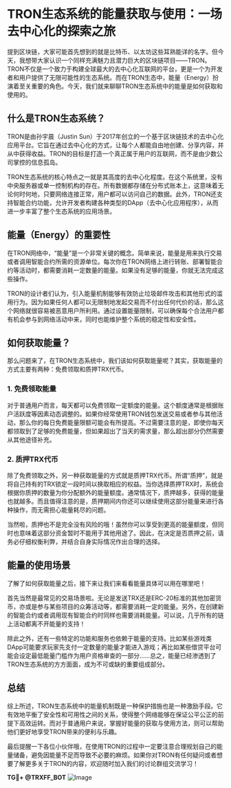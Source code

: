 # TRON生态系统的能量获取与使用：一场去中心化的探索之旅

提到区块链，大家可能首先想到的就是比特币、以太坊这些耳熟能详的名字。但今天，我想带大家认识一个同样充满魅力且潜力巨大的区块链项目——TRON。TRON不仅是一个致力于构建全球最大的去中心化互联网的平台，更是一个为开发者和用户提供了无限可能性的生态系统。而在TRON生态中，能量（Energy）扮演着至关重要的角色。今天，我们就来聊聊TRON生态系统中的能量是如何获取和使用的。

## 什么是TRON生态系统？

TRON是由孙宇晨（Justin Sun）于2017年创立的一个基于区块链技术的去中心化应用平台。它旨在通过去中心化的方式，让每个人都能自由地创建、分享内容，并从中获得收益。TRON的目标是打造一个真正属于用户的互联网，而不是由少数公司掌控的信息孤岛。

TRON生态系统的核心特点之一就是其高度的去中心化程度。在这个系统里，没有中央服务器或单一控制机构的存在。所有数据都存储在分布式账本上，这意味着无论何时何地，只要网络连接正常，用户都可以访问自己的数据。此外，TRON还支持智能合约功能，允许开发者构建各种类型的DApp（去中心化应用程序），从而进一步丰富了整个生态系统的应用场景。

## 能量（Energy）的重要性

在TRON网络中，“能量”是一个非常关键的概念。简单来说，能量是用来执行交易或者调用智能合约所需的资源单位。每次你在TRON网络上进行转账、部署智能合约等活动时，都需要消耗一定数量的能量。如果没有足够的能量，你就无法完成这些操作。

TRON的设计者们认为，引入能量机制能够有效防止垃圾邮件攻击和其他形式的滥用行为。因为如果任何人都可以无限制地发起交易而不付出任何代价的话，那么这个网络就很容易被恶意用户所利用。通过设置能量限制，可以确保每个合法用户都有机会参与到网络活动中来，同时也能维护整个系统的稳定性和安全性。

## 如何获取能量？

那么问题来了，在TRON生态系统中，我们该如何获取能量呢？其实，获取能量的方式主要有两种：免费领取和质押TRX代币。

### 1. 免费领取能量
对于普通用户而言，每天都可以免费领取一定额度的能量。这个额度通常是根据账户活跃度等因素动态调整的。如果你经常使用TRON钱包发送交易或者参与其他活动，那么你的每日免费能量限额可能会有所提高。不过需要注意的是，即使你每天都领取到了足够的免费能量，但如果超出了当天的需求量，那么超出部分仍然需要从其他途径补充。

### 2. 质押TRX代币
除了免费领取之外，另一种获取能量的方式就是质押TRX代币。所谓“质押”，就是将自己持有的TRX锁定一段时间以换取相应的权益。当你选择质押TRX时，系统会根据你质押的数量为你分配额外的能量额度。通常情况下，质押越多，获得的能量也就越多。而且值得注意的是，质押期间内你还可以继续使用这部分能量来进行各种操作，而无需担心能量耗尽的问题。

当然啦，质押也不是完全没有风险的哦！虽然你可以享受到更高的能量额度，但同时也意味着这部分资金暂时不能用于其他用途了。因此，在决定是否质押之前，请务必仔细权衡利弊，并结合自身实际情况作出合理的选择。

## 能量的使用场景

了解了如何获取能量之后，接下来让我们来看看能量具体可以用在哪里吧！

首先当然是最常见的交易场景啦。无论是发送TRX还是ERC-20标准的其他加密货币，亦或是参与某些项目的众筹活动等，都需要消耗一定的能量。另外，在创建新的智能合约或者调用现有智能合约时同样也需要消耗能量。可以说，几乎所有的链上活动都离不开能量的支持！

除此之外，还有一些特定的功能和服务也依赖于能量的支持。比如某些游戏类DApp可能要求玩家先支付一定数量的能量才能进入游戏；再比如某些借贷平台可能会设定最低能量门槛作为用户资格审查的一部分……总之，能量已经渗透到了TRON生态系统的方方面面，成为不可或缺的重要组成部分。

## 总结

综上所述，TRON生态系统中的能量机制既是一种保护措施也是一种激励手段。它有效地平衡了安全性和可用性之间的关系，使得整个网络能够在保证公平公正的前提下高效运转。而对于普通用户来说，掌握好能量的获取与使用方法，则可以帮助他们更好地享受TRON带来的便利与乐趣。

最后提醒一下各位小伙伴哦，在使用TRON的过程中一定要注意合理规划自己的能量储备，避免因能量不足而导致不必要的麻烦。如果你对TRON有任何疑问或者想要了解更多关于TRON的内容，欢迎随时加入我们的讨论群组交流学习！

**TG💪+ @TRXFF_BOT**
![Image](https://sites.google.com/view/trxduihuan/)